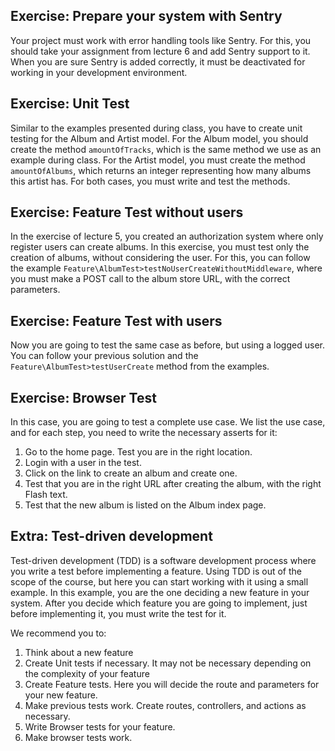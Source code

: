 ## Exercise: Prepare your system with Sentry

Your project must work with error handling tools like Sentry. 
For this, you should take your assignment from lecture 6 and add Sentry support to it.
When you are sure Sentry is added correctly, it must be deactivated for working in your development environment.

## Exercise: Unit Test

Similar to the examples presented during class, you have to create unit testing for the Album and Artist model.
For the Album model, you should create the method `amountOfTracks`, which is the same method we use as an example during class.
For the Artist model, you must create the method `amountOfAlbums`, which returns an integer representing how many albums this artist has.
For both cases, you must write and test the methods.

## Exercise: Feature Test without users

In the exercise of lecture 5, you created an authorization system where only register users can create albums.
In this exercise, you must test only the creation of albums, without considering the user.
For this, you can follow the example `Feature\AlbumTest>testNoUserCreateWithoutMiddleware`, where you must make a POST call to the album store URL, with the correct parameters.

## Exercise: Feature Test with users

Now you are going to test the same case as before, but using a logged user.
You can follow your previous solution and the `Feature\AlbumTest>testUserCreate` method from the examples.

## Exercise: Browser Test

In this case, you are going to test a complete use case.
We list the use case, and for each step, you need to write the necessary asserts for it:

1. Go to the home page. Test you are in the right location.
2. Login with a user in the test.
3. Click on the link to create an album and create one.
4. Test that you are in the right URL after creating the album, with the right Flash text.
5. Test that the new album is listed on the Album index page.

## Extra: Test-driven development

Test-driven development (TDD) is a software development process where you write a test before implementing a feature.
Using TDD is out of the scope of the course, but here you can start working with it using a small example.
In this example, you are the one deciding a new feature in your system.
After you decide which feature you are going to implement, just before implementing it, you must write the test for it.

We recommend you to:

1. Think about a new feature
2. Create Unit tests if necessary. It may not be necessary depending on the complexity of your feature
3. Create Feature tests. Here you will decide the route and parameters for your new feature.
4. Make previous tests work. Create routes, controllers, and actions as necessary.
5. Write Browser tests for your feature.
6. Make browser tests work.
